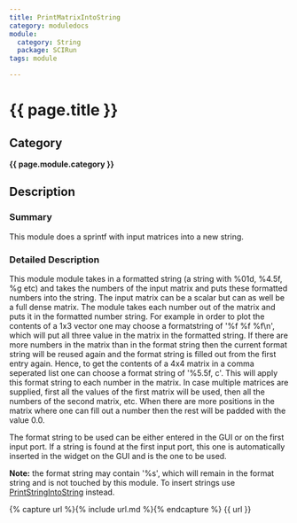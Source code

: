 ```yaml
---
title: PrintMatrixIntoString
category: moduledocs
module:
  category: String
  package: SCIRun
tags: module

---
```


# {{ page.title }}

## Category

**{{ page.module.category }}**

## Description

### Summary

This module does a sprintf with input matrices into a new string.

### Detailed Description

This module module takes in a formatted string (a string with %01d, %4.5f, %g etc) and takes the numbers of the input matrix and puts these formatted numbers into the string. The input matrix can be a scalar but can as well be a full dense matrix. The module takes each number out of the matrix and puts it in the formatted number string. For example in order to plot the contents of a 1x3 vector one may choose a formatstring of '%f %f %f\n', which will put all three value in the matrix in the formatted string. If there are more numbers in the matrix than in the format string then the current format string will be reused again and the format string is filled out from the first entry again. Hence, to get the contents of a 4x4 matrix in a comma seperated list one can choose a format string of '%5.5f, c'. This will apply this format string to each number in the matrix. In case multiple matrices are supplied, first all the values of the first matrix will be used, then all the numbers of the second matrix, etc. When there are more positions in the matrix where one can fill out a number then the rest will be padded with the value 0.0.

The format string to be used can be either entered in the GUI or on the first input port. If a string is found at the first input port, this one is automatically inserted in the widget on the GUI and is the one to be used.

**Note:** the format string may contain '%s', which will remain in the format string and is not touched by this module. To insert strings use [PrintStringIntoString](printstringintostring) instead.

{% capture url %}{% include url.md %}{% endcapture %}
{{ url }}
